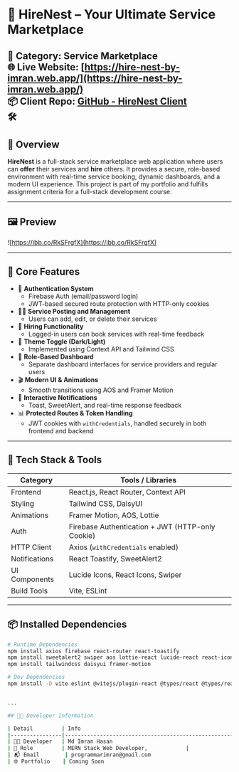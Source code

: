 # 🚀 HireNest – Your Ultimate Service Marketplace
📁 **Category:** Service Marketplace  
🌐 **Live Website:** [https://hire-nest-by-imran.web.app/](https://hire-nest-by-imran.web.app/)  
📦 **Client Repo:** [GitHub - HireNest Client](https://github.com/programmarimran/HireNest-client)  
🛠️ 
---

## 📌 Overview

**HireNest** is a full-stack service marketplace web application where users can **offer** their services and **hire** others. It provides a secure, role-based environment with real-time service booking, dynamic dashboards, and a modern UI experience. This project is part of my portfolio and fulfills assignment criteria for a full-stack development course.

---

## 🖼️ Preview

![https://ibb.co/RkSFrgfX](https://ibb.co/RkSFrgfX)


---

## 🌟 Core Features

- 🔐 **Authentication System**
  - Firebase Auth (email/password login)
  - JWT-based secured route protection with HTTP-only cookies
- 🧑‍💼 **Service Posting and Management**
  - Users can add, edit, or delete their services
- 💼 **Hiring Functionality**
  - Logged-in users can book services with real-time feedback
- 🌙 **Theme Toggle (Dark/Light)**
  - Implemented using Context API and Tailwind CSS
- 🧠 **Role-Based Dashboard**
  - Separate dashboard interfaces for service providers and regular users
- 🎬 **Modern UI & Animations**
  - Smooth transitions using AOS and Framer Motion
- 🔔 **Interactive Notifications**
  - Toast, SweetAlert, and real-time response feedback
- 📊 **Protected Routes & Token Handling**
  - JWT cookies with `withCredentials`, handled securely in both frontend and backend

---

## 🧰 Tech Stack & Tools

| Category        | Tools / Libraries                                                  |
|----------------|---------------------------------------------------------------------|
| Frontend       | React.js, React Router, Context API                                 |
| Styling        | Tailwind CSS, DaisyUI                                               |
| Animations     | Framer Motion, AOS, Lottie                                          |
| Auth           | Firebase Authentication + JWT (HTTP-only Cookie)                   |
| HTTP Client    | Axios (`withCredentials` enabled)                                  |
| Notifications  | React Toastify, SweetAlert2                                         |
| UI Components  | Lucide Icons, React Icons, Swiper                                   |
| Build Tools    | Vite, ESLint                                                        |

---

## 📦 Installed Dependencies

```bash
# Runtime Dependencies
npm install axios firebase react-router react-toastify
npm install sweetalert2 swiper aos lottie-react lucide-react react-icons
npm install tailwindcss daisyui framer-motion

# Dev Dependencies
npm install -D vite eslint @vitejs/plugin-react @types/react @types/react-dom eslint-plugin-react-hooks


...

## 👨‍💻 Developer Information

| Detail         | Info                                                               |
|----------------|--------------------------------------------------------------------|
| 👨‍💻 Developer   | Md Imran Hasan                                                    |
| 💼 Role         | MERN Stack Web Developer,            |
| 📬 Email        | programmarimran@gmail.com                                         |
| 🌐 Portfolio    | Coming Soon                